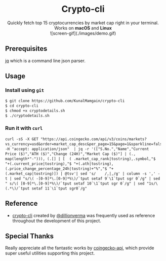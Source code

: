 <h1 align="center">
Crypto-cli
</h1>
<p align="center">
Quickly fetch top 15 cryptocurrencies by market cap right in your terminal.
<br>
Works on <b>macOS</b> and  <b>Linux</b>
<br>
![screen-gif](./images/demo.gif)

</p>

## Prerequisites
[jq](https://stedolan.github.io/jq/) which is a command line json parser.

## Usage
### Install using `git`
```
$ git clone https://github.com/KunalMamgain/crypto-cli
$ cd crypto-cli
$ chmod +x cryptodetails.sh
$ ./cryptodetails.sh
```
### Run it with `curl`
```
curl -sS -X GET "https://api.coingecko.com/api/v3/coins/markets?vs_currency=usd&order=market_cap_desc&per_page=15&page=1&sparkline=false" -H "accept: application/json"  | jq -r '(["S.No.","Name","Current Price ($)","ATH ($)","Change (24H)","Market Cap ($)"] | (., map(length*"-"))), (.[] | [  ( .market_cap_rank|tostring),.symbol,"$ "+(.current_price|tostring),"$ "+(.ath|tostring),(.price_change_percentage_24h|tostring)+"%","$ "+(.market_cap|tostring)]) | @tsv'| sed 's/	/,|,/g' | column -s ',' -t | sed "s/\( -[0-9]*\.[0-9]*%\)/`tput setaf 9`\1`tput sgr 0`/g" | sed " s/\( [0-9]*\.[0-9]*%\)/`tput setaf 10`\1`tput sgr 0`/g" | sed "1s/\(.*\)/`tput setaf 11`\1`tput sgr0`/g"
```
## Reference
- [crypto-cli](https://github.com/dillionverma/crypto-cli) created by [@dillionverma](https://github.com/dillionverma/crypto-cli) was frequently used as reference throughout the development of this project.
## Special Thanks
Really appreciate all the fantastic works by [coingecko-api](https://github.com/miscavage/CoinGecko-API), which provide super useful utilities supporting this project.


